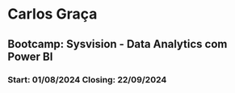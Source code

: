 # Carlos Graça
## Bootcamp: Sysvision - Data Analytics com Power BI
### Start: 01/08/2024 Closing: 22/09/2024
